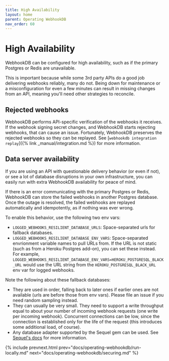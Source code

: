 ```yaml
---
title: High Availability
layout: home
parent: Operating WebhookDB
nav_order: 60
---
```


# High Availability

WebhookDB can be configured for high availability, such as if the primary Postgres or Redis are unavailable.

This is important because while some 3rd party APIs do a good job delivering webhooks reliably, many do not.
Being down for maintenance or a misconfiguration for even a few minutes can result in missing changes from an API,
meaning you'll need other strategies to reconcile.

## Rejected webhooks

WebhookDB performs API-specific verification of the webhooks it receives. If the webhook signing secret changes,
and WebhookDB starts rejecting webhooks, that can cause an issue. Fortunately, WebhookDB preserves the rejected webhooks
so they can be replayed. See [`webhookdb integration replay`]({% link _manual/integration.md %}) for more information.

## Data server availability

If you are using an API with questionable delivery behavior (or even if not),
or see a lot of database disruptions in your own infrastructure,
you can easily run with extra WebhookDB availability for peace of mind.

If there is an error communicating with the primary Postgres or Redis,
WebhookDB can store the failed webhooks in another Postgres database. Once the outage is resolved,
the failed webhooks are replayed automatically and idempotently, as if nothing was ever wrong.

To enable this behavior, use the following two env vars:

- `LOGGED_WEBHOOKS_RESILIENT_DATABASE_URLS`: Space-separated urls for fallback databases.
- `LOGGED_WEBHOOKS_RESILIENT_DATABASE_ENV_VARS`: Space-separated envrionment variable names
  to pull URLs from. If the URL is not static (such as from a Heroku Postgres add-on),
  you can set these instead.
  For example, `LOGGED_WEBHOOKS_RESILIENT_DATABASE_ENV_VARS=HEROKU_POSTGRESQL_BLACK_URL`
  would use the URL string from the `HEROKU_POSTGRESQL_BLACK_URL` env var for logged webhooks.

Note the following about these fallback databases:

- They are used in order, falling back to later ones if earlier ones are not available
  (urls are before those from env vars). Please file an issue if you need random sampling instead.
- They can usually be very small. They need to support a write throughput equal to about your
  number of incoming webhook requests (one write per incoming webhook). Concurrent connections can be low,
  since the connection is established only for the life of the request
  (this introduces some additional load, of course).
- Any database adapter supported by the Sequel gem can be used.
  See [Sequel's docs](http://sequel.jeremyevans.net/rdoc/files/doc/opening_databases_rdoc.html)
  for more information.

{% include prevnext.html prev="docs/operating-webhookdb/run-locally.md" next="docs/operating-webhookdb/securing.md" %}
